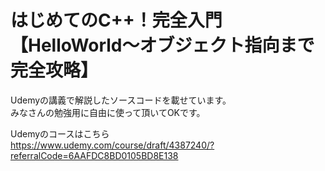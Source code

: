 # はじめてのC++！完全入門【HelloWorld〜オブジェクト指向まで完全攻略】
Udemyの講義で解説したソースコードを載せています。<br>
みなさんの勉強用に自由に使って頂いてOKです。<br>

Udemyのコースはこちら<br>
https://www.udemy.com/course/draft/4387240/?referralCode=6AAFDC8BD0105BD8E138
